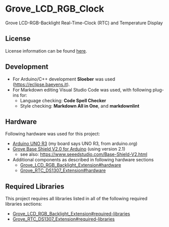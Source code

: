# Grove_LCD_RGB_Clock

Grove LCD-RGB-Backlight Real-Time-Clock (RTC) and Temperature Display

## License

License information can be found [here](./LICENSE.md).

## Development

- For Arduino/C++ development **Sloeber** was used (<https://eclipse.baeyens.it>).
- For Markdown editing Visual Studio Code was used, with following plug-ins for:
  - Language checking: **Code Spell Checker**
  - Style checking: **Markdown All in One**, and **markdownlint**

## Hardware

Following hardware was used for this project:

- [Arduino UNO R3](https://www.seeedstudio.com/Arduino-Uno-Rev3-p-2995.html) (my board says UNO R3, from arduino.org)
- [Grove Base Shield V2.0 for Arduino](http://wiki.seeedstudio.com/Base_Shield_V2/) (using version 2.1)
  - see also: <https://www.seeedstudio.com/Base-Shield-V2.html>
- Additional components as described in following hardware sections
  - [Grove\_LCD\_RGB\_Backlight\_Extension#hardware](https://github.com/pieterbl/Grove_LCD_RGB_Backlight_Extension#hardware)
  - [Grove\_RTC\_DS1307\_Extension#hardware](https://github.com/pieterbl/Grove_RTC_DS1307_Extension#hardware)

## Required Libraries

This project requires all libraries listed in all of the following required libraries sections:

- [Grove\_LCD\_RGB\_Backlight\_Extension#required-libraries](https://github.com/pieterbl/Grove_LCD_RGB_Backlight_Extension#required-libraries)
- [Grove\_RTC\_DS1307\_Extension#required-libraries](https://github.com/pieterbl/Grove_RTC_DS1307_Extension#required-libraries)
